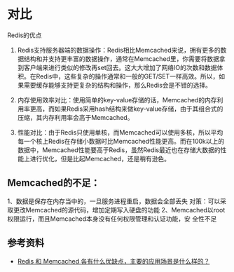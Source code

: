 # 对比

Redis的优点
1. Redis支持服务器端的数据操作：Redis相比Memcached来说，拥有更多的数据结构和并支持更丰富的数据操作，通常在Memcached里，你需要将数据拿到客户端来进行类似的修改再set回去。这大大增加了网络IO的次数和数据体积。在Redis中，这些复杂的操作通常和一般的GET/SET一样高效。所以，如果需要缓存能够支持更复杂的结构和操作，那么Redis会是不错的选择。

2. 内存使用效率对比：使用简单的key-value存储的话，Memcached的内存利用率更高，而如果Redis采用hash结构来做key-value存储，由于其组合式的压缩，其内存利用率会高于Memcached。

3. 性能对比：由于Redis只使用单核，而Memcached可以使用多核，所以平均每一个核上Redis在存储小数据时比Memcached性能更高。而在100k以上的数据中，Memcached性能要高于Redis，虽然Redis最近也在存储大数据的性能上进行优化，但是比起Memcached，还是稍有逊色。


## Memcached的不足：
1、数据是保存在内存当中的，一旦服务进程重启，数据会全部丢失
对策：可以采取更改Memcached的源代码，增加定期写入硬盘的功能
2、Memcached以root权限运行，而且Memcached本身没有任何权限管理和认证功能，安 全性不足

## 参考资料
* [Redis 和 Memcached 各有什么优缺点，主要的应用场景是什么样的？](https://www.zhihu.com/question/19829601)